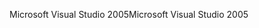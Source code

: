 <span data-ttu-id="73101-101">Microsoft Visual Studio 2005</span><span class="sxs-lookup"><span data-stu-id="73101-101">Microsoft Visual Studio 2005</span></span>